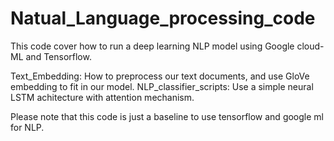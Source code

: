 # Natual_Language_processing_code

This code cover how to run a deep learning NLP model using Google cloud-ML and Tensorflow.


Text_Embedding: How to preprocess our text documents, and use GloVe embedding to fit in our model.
NLP_classifier_scripts: Use a simple neural LSTM achitecture with attention mechanism. 

Please note that this code is just a baseline to use tensorflow and google ml for NLP.
